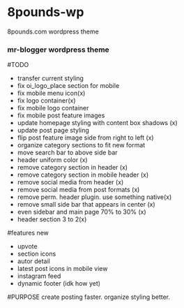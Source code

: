 # 8pounds-wp
8pounds.com wordpress theme

### mr-blogger wordpress theme

#TODO
- transfer current styling
- fix oi_logo_place section for mobile
- fix mobile menu icon(x)
- fix logo container(x)
- fix mobile logo container
- fix mobile post feature images
- update homepage styling with content box shadows (x)
- update post page styling
- flip post feature image side from right to left (x)
- organize category sections to fit new format
- move search bar to above side bar
- header uniform color (x)
- remove category section in header (x)
- remove category section in mobile header (x)
- remove social media from header (x)
- remove social media from post formats (x)
- remove perm. header plugin. use something native(x)
- remove small side bar that appears in center (x)
- even sidebar and main page 70% to 30% (x)
- header section 3 to 2(x)



#features new
- upvote
- section icons
- autor detail
- latest post icons in mobile view
- instagram feed
- dynamic footer (idk how yet)

#PURPOSE
create posting faster.
organize styling better.
